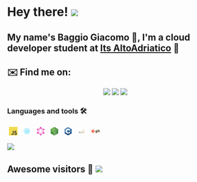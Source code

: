 # Hey there! <img src="https://media.giphy.com/media/hvRJCLFzcasrR4ia7z/giphy.gif" width="25px">
## My name's Baggio Giacomo 🥳, I'm a cloud developer student at [Its AltoAdriatico](https://www.tecnicosuperiorekennedy.it/) 🏫

## ✉️ Find me on:
<p align="center">
 <a href="https://BaggioGiacomo.github.io/" target="_blank" rel="noopener noreferrer"> <image src="https://user-images.githubusercontent.com/58849430/134695454-4e29caf4-4181-4c76-853f-8bcd24f79e33.png" </image></a>
 <a href="https://www.linkedin.com/in/giacomo-baggio-667122170/" target="_blank" rel="noopener noreferrer"> <img src="https://user-images.githubusercontent.com/58849430/134695544-928b3569-3f4e-45ed-a11f-2785f7efa4cd.png"></image></a>
 <a href="mailto:giacomobaggio13@gmail.com"> <image src="https://user-images.githubusercontent.com/58849430/134695221-8bf5770e-5e40-4e82-a59c-50312b32309d.png" </image></a>
</p>

### Languages and tools 🛠️
<p>
<img height="20" src="https://raw.githubusercontent.com/github/explore/80688e429a7d4ef2fca1e82350fe8e3517d3494d/topics/javascript/javascript.png" height="40" style="vertical-align:top; margin:4px">
<img height="20" src="https://raw.githubusercontent.com/github/explore/80688e429a7d4ef2fca1e82350fe8e3517d3494d/topics/react/react.png" height="40" style="vertical-align:top; margin:4px">
<img height="20" src="https://raw.githubusercontent.com/github/explore/5c058a388828bb5fde0bcafd4bc867b5bb3f26f3/topics/graphql/graphql.png" height="40" style="vertical-align:top; margin:4px">
<img height="20" src="https://raw.githubusercontent.com/github/explore/80688e429a7d4ef2fca1e82350fe8e3517d3494d/topics/nodejs/nodejs.png" height="40" style="vertical-align:top; margin:4px">
<img height="20" src="https://raw.githubusercontent.com/github/explore/80688e429a7d4ef2fca1e82350fe8e3517d3494d/topics/cpp/cpp.png" height="40" style="vertical-align:top; margin:4px">
<img height="20" src="https://raw.githubusercontent.com/github/explore/80688e429a7d4ef2fca1e82350fe8e3517d3494d/topics/mysql/mysql.png" height="40" style="vertical-align:top; margin:4px">
<img height="20" src="https://raw.githubusercontent.com/github/explore/80688e429a7d4ef2fca1e82350fe8e3517d3494d/topics/git/git.png" height="40" style="vertical-align:top; margin:4px">
</p>
<img height="137px" src="https://github-readme-stats.vercel.app/api?username=BaggioGiacomo&hide_border=true&show_icons=true&include_all_commits=true&count_private=true&line_height=21&text_color=000&icon_color=000&bg_color=0,ea6161,ffc64d,fffc4d,52fa5a&theme=graywhite" />

## Awesome visitors 💝 ![](https://komarev.com/ghpvc/?username=BaggioGiacomo&label=Profile%20views&color=ce9927&style=flat)
